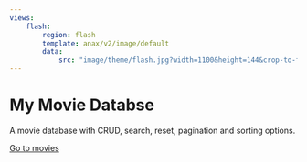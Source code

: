 ```yaml
---
views:
    flash:
        region: flash
        template: anax/v2/image/default
        data:
            src: "image/theme/flash.jpg?width=1100&height=144&crop-to-fit&area=20,0,0,0"
---
```


My Movie Databse
======================
A movie database with CRUD, search, reset, pagination and sorting options.


<div class="start-game center">
    <a class="button" href="movie/login">Go to movies</a>
</div>
